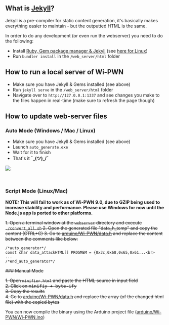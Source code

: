 ## What is [Jekyll](https://jekyllrb.com/)?

Jekyll is a pre-compiler for static content generation, it's basically makes everything easier to maintain - but the outputted HTML is the same.

In order to do any development (or even run the webserver) you need to do the following:

- Install [Ruby, Gem package manager & Jekyll](https://davidburela.wordpress.com/2015/11/28/easily-install-jekyll-on-windows-with-3-command-prompt-entries-and-chocolatey/) (see [here for Linux](http://michaelchelen.net/81fa/install-jekyll-2-ubuntu-14-04/))
- Run `bundler install` in the `/web_server/html` folder

## How to run a local server of Wi-PWN
- Make sure you have Jekyll & Gems installed (see above)
- Run `jekyll serve` in the `/web_server/html` folder
- Navigate over to `http://127.0.0.1:1337` and see changes you make to the files happen in real-time (make sure to refresh the page though)


## How to update web-server files

### Auto Mode (Windows / Mac / Linux)

- Make sure you have Jekyll & Gems installed (see above)
- Launch `auto_generate.exe`
- Wait for it to finish
- That's it **¯\_(ツ)_/¯**

![](http://imgur.com/i9t0yr6.png)

<br>

### Script Mode (Linux/Mac)
**NOTE: This will fail to work as of Wi-PWN 9.0, due to GZIP being used to increase stability and performance. Please use Windows for now until the Node.js app is ported to other platforms.**

~~1. Open a terminal window at the `webserver` directory and execute `./convert_all.sh`
2. Open the generated file "data_h_temp" and copy the content (CTRL+C)
3. Go to [arduino/Wi-PWN/data.h](http://github.com/Wi-PWN/Wi-PWN/arduino/Wi-PWN/data.h) and replace the content between the comments like below:~~

<b></b>

    /*auto_generator*/
    const char data_attackHTML[] PROGMEM = {0x3c,0x68,0x65,0x61...<br>
    ...
    /*end_auto_generator*/

~~### Manual Mode~~

~~1. Open `minifier.html` and paste the HTML source in input field  
2. Click on <kbd>minifiy + byte-ify</kbd>  
3. Copy the results  
4. Go to [arduino/Wi-PWN/data.h](http://github.com/Wi-PWN/Wi-PWN/arduino/Wi-PWN/data.h) and replace the array (of the changed html file) with the copied bytes~~

You can now compile the binary using the Arduino project file ([arduino/Wi-PWN/Wi-PWN.ino](http://github.com/Wi-PWN/Wi-PWN/arduino/Wi-PWN/Wi-PWN.ino))
